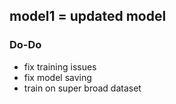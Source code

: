 ## model1 = updated model
### Do-Do
- fix training issues
- fix model saving
- train on super broad dataset
